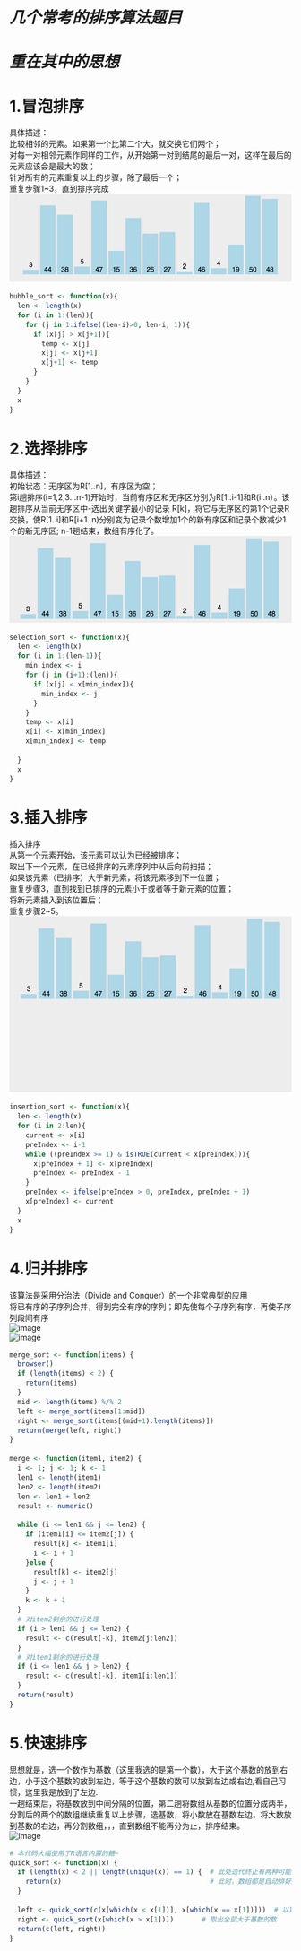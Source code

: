 # ***几个常考的排序算法题目***  
# ***重在其中的思想***  
# 1.冒泡排序  
 具体描述：  
 比较相邻的元素。如果第一个比第二个大，就交换它们两个；  
 对每一对相邻元素作同样的工作，从开始第一对到结尾的最后一对，这样在最后的元素应该会是最大的数；  
 针对所有的元素重复以上的步骤，除了最后一个；  
 重复步骤1~3，直到排序完成
![image](https://github.com/avalanched-people/Data-analysis-written-examination/blob/master/bubble.gif)  
```r
bubble_sort <- function(x){
  len <- length(x)
  for (i in 1:(len)){
    for (j in 1:ifelse((len-i)>0, len-i, 1)){
      if (x[j] > x[j+1]){
        temp <- x[j]
        x[j] <- x[j+1]
        x[j+1] <- temp
      }
    }
  }
  x
}
```
# 2.选择排序  
 具体描述：  
初始状态：无序区为R[1..n]，有序区为空；  
第i趟排序(i=1,2,3…n-1)开始时，当前有序区和无序区分别为R[1..i-1]和R(i..n）。该趟排序从当前无序区中-选出关键字最小的记录 R[k]，将它与无序区的第1个记录R交换，使R[1..i]和R[i+1..n)分别变为记录个数增加1个的新有序区和记录个数减少1个的新无序区;
n-1趟结束，数组有序化了。  
![image](https://github.com/avalanched-people/Data-analysis-written-examination/blob/master/selection.gif)  
```r
selection_sort <- function(x){
  len <- length(x)
  for (i in 1:(len-1)){
    min_index <- i
    for (j in (i+1):(len)){
      if (x[j] < x[min_index]){
        min_index <- j
      }
    }
    temp <- x[i]
    x[i] <- x[min_index]
    x[min_index] <- temp
    
  }
  x
}
```
# 3.插入排序  
插入排序  
从第一个元素开始，该元素可以认为已经被排序；  
取出下一个元素，在已经排序的元素序列中从后向前扫描；  
如果该元素（已排序）大于新元素，将该元素移到下一位置；  
重复步骤3，直到找到已排序的元素小于或者等于新元素的位置；  
将新元素插入到该位置后；  
重复步骤2~5。  
![image](https://github.com/avalanched-people/Data-analysis-written-examination/blob/master/insertion.gif)  
```r
insertion_sort <- function(x){
  len <- length(x)
  for (i in 2:len){
    current <- x[i]
    preIndex <- i-1
    while ((preIndex >= 1) & isTRUE(current < x[preIndex])){
      x[preIndex + 1] <- x[preIndex]
      preIndex <- preIndex - 1
    }
    preIndex <- ifelse(preIndex > 0, preIndex, preIndex + 1)
    x[preIndex] <- current
  }
  x
}
```

# 4.归并排序  
该算法是采用分治法（Divide and Conquer）的一个非常典型的应用  
将已有序的子序列合并，得到完全有序的序列；即先使每个子序列有序，再使子序列段间有序  
![image](https://github.com/avalanched-people/sort-algorithm-for-R/blob/master/merge_sort.gif)  
![image](https://github.com/avalanched-people/sort-algorithm-for-R/blob/master/归并排序演示.png)  
```r
merge_sort <- function(items) {
  browser()
  if (length(items) < 2) {
    return(items)
  }
  mid <- length(items) %/% 2
  left <- merge_sort(items[1:mid])
  right <- merge_sort(items[(mid+1):length(items)])
  return(merge(left, right))
}

merge <- function(item1, item2) {
  i <- 1; j <- 1; k <- 1
  len1 <- length(item1)
  len2 <- length(item2)
  len <- len1 + len2
  result <- numeric()
  
  while (i <= len1 && j <= len2) {
    if (item1[i] <= item2[j]) {
      result[k] <- item1[i]
      i <- i + 1
    }else {
      result[k] <- item2[j]
      j <- j + 1
    }
    k <- k + 1
  }
  # 对item2剩余的进行处理
  if (i > len1 && j <= len2) {
    result <- c(result[-k], item2[j:len2])
  }
  # 对item1剩余的进行处理
  if (i <= len1 && j > len2) {
    result <- c(result[-k], item1[i:len1])
  }
  return(result)
}
```

# 5.快速排序  
思想就是，选一个数作为基数（这里我选的是第一个数），大于这个基数的放到右边，小于这个基数的放到左边，等于这个基数的数可以放到左边或右边,看自己习惯，这里我是放到了左边.  
一趟结束后，将基数放到中间分隔的位置，第二趟将数组从基数的位置分成两半，分割后的两个的数组继续重复以上步骤，选基数，将小数放在基数左边，将大数放到基数的右边，再分割数组，，，直到数组不能再分为止，排序结束。  
![image](https://github.com/avalanched-people/sort-algorithm-for-R/blob/master/quick_sort.jpg)  
```r
# 本代码大幅使用了R语言内置的糖~
quick_sort <- function(x) {
  if (length(x) < 2 || length(unique(x)) == 1) {  # 此处迭代终止有两种可能：一是分割到一个数了；二是分割到的数组只有一种数字。
    return(x)                                     # 此时，数组都是自动排好序了的！
  }

  left <- quick_sort(c(x[which(x < x[1])], x[which(x == x[1])]))  # 以第一个数为基数，取出全部小于等于基数的数，注意：必须将所有基数放在最右边
  right <- quick_sort(x[which(x > x[1])])       # 取出全部大于基数的数
  return(c(left, right))
}
```

